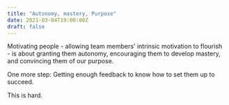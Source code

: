 ```yaml
---
title: "Autonomy, mastery, Purpose"
date: 2021-03-04T19:00:00Z
draft: false
---
```


Motivating people - allowing team members' intrinsic motivation to flourish - is about granting them autonomy, encouraging them to develop mastery, and convincing them of our purpose. 

One more step: Getting enough feedback to know how to set them up to succeed.

This is hard.